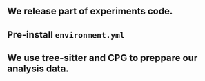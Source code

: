 ## We release part of experiments code.
## Pre-install `environment.yml`
## We use tree-sitter and CPG to preppare our analysis data.
